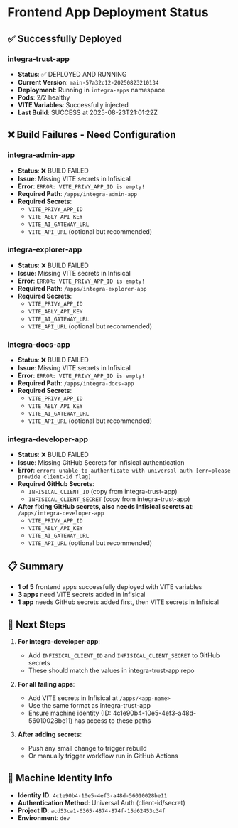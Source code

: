 # Frontend App Deployment Status

## ✅ Successfully Deployed

### integra-trust-app
- **Status**: ✅ DEPLOYED AND RUNNING
- **Current Version**: `main-57a32c12-20250823210134`
- **Deployment**: Running in `integra-apps` namespace
- **Pods**: 2/2 healthy
- **VITE Variables**: Successfully injected
- **Last Build**: SUCCESS at 2025-08-23T21:01:22Z

## ❌ Build Failures - Need Configuration

### integra-admin-app
- **Status**: ❌ BUILD FAILED
- **Issue**: Missing VITE secrets in Infisical
- **Error**: `ERROR: VITE_PRIVY_APP_ID is empty!`
- **Required Path**: `/apps/integra-admin-app`
- **Required Secrets**:
  - `VITE_PRIVY_APP_ID`
  - `VITE_ABLY_API_KEY`
  - `VITE_AI_GATEWAY_URL`
  - `VITE_API_URL` (optional but recommended)

### integra-explorer-app
- **Status**: ❌ BUILD FAILED
- **Issue**: Missing VITE secrets in Infisical
- **Error**: `ERROR: VITE_PRIVY_APP_ID is empty!`
- **Required Path**: `/apps/integra-explorer-app`
- **Required Secrets**:
  - `VITE_PRIVY_APP_ID`
  - `VITE_ABLY_API_KEY`
  - `VITE_AI_GATEWAY_URL`
  - `VITE_API_URL` (optional but recommended)

### integra-docs-app
- **Status**: ❌ BUILD FAILED
- **Issue**: Missing VITE secrets in Infisical
- **Error**: `ERROR: VITE_PRIVY_APP_ID is empty!`
- **Required Path**: `/apps/integra-docs-app`
- **Required Secrets**:
  - `VITE_PRIVY_APP_ID`
  - `VITE_ABLY_API_KEY`
  - `VITE_AI_GATEWAY_URL`
  - `VITE_API_URL` (optional but recommended)

### integra-developer-app
- **Status**: ❌ BUILD FAILED
- **Issue**: Missing GitHub Secrets for Infisical authentication
- **Error**: `error: unable to authenticate with universal auth [err=please provide client-id flag]`
- **Required GitHub Secrets**:
  - `INFISICAL_CLIENT_ID` (copy from integra-trust-app)
  - `INFISICAL_CLIENT_SECRET` (copy from integra-trust-app)
- **After fixing GitHub secrets, also needs Infisical secrets at**: `/apps/integra-developer-app`
  - `VITE_PRIVY_APP_ID`
  - `VITE_ABLY_API_KEY`
  - `VITE_AI_GATEWAY_URL`
  - `VITE_API_URL` (optional but recommended)

## 📋 Summary

- **1 of 5** frontend apps successfully deployed with VITE variables
- **3 apps** need VITE secrets added in Infisical
- **1 app** needs GitHub secrets added first, then VITE secrets in Infisical

## 🔧 Next Steps

1. **For integra-developer-app**:
   - Add `INFISICAL_CLIENT_ID` and `INFISICAL_CLIENT_SECRET` to GitHub secrets
   - These should match the values in integra-trust-app repo

2. **For all failing apps**:
   - Add VITE secrets in Infisical at `/apps/<app-name>`
   - Use the same format as integra-trust-app
   - Ensure machine identity (ID: 4c1e90b4-10e5-4ef3-a48d-56010028be11) has access to these paths

3. **After adding secrets**:
   - Push any small change to trigger rebuild
   - Or manually trigger workflow run in GitHub Actions

## 🔑 Machine Identity Info

- **Identity ID**: `4c1e90b4-10e5-4ef3-a48d-56010028be11`
- **Authentication Method**: Universal Auth (client-id/secret)
- **Project ID**: `acd53ca1-6365-4874-874f-15d62453c34f`
- **Environment**: `dev`